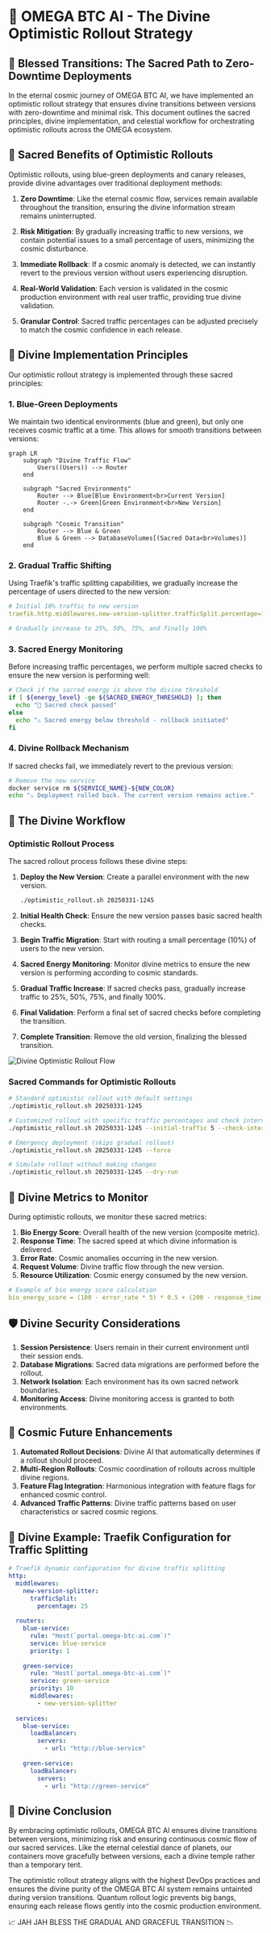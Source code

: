 # 🔱 OMEGA BTC AI - The Divine Optimistic Rollout Strategy

## 🌌 Blessed Transitions: The Sacred Path to Zero-Downtime Deployments

In the eternal cosmic journey of OMEGA BTC AI, we have implemented an optimistic rollout strategy that ensures divine transitions between versions with zero-downtime and minimal risk. This document outlines the sacred principles, divine implementation, and celestial workflow for orchestrating optimistic rollouts across the OMEGA ecosystem.

## 💫 Sacred Benefits of Optimistic Rollouts

Optimistic rollouts, using blue-green deployments and canary releases, provide divine advantages over traditional deployment methods:

1. **Zero Downtime**: Like the eternal cosmic flow, services remain available throughout the transition, ensuring the divine information stream remains uninterrupted.

2. **Risk Mitigation**: By gradually increasing traffic to new versions, we contain potential issues to a small percentage of users, minimizing the cosmic disturbance.

3. **Immediate Rollback**: If a cosmic anomaly is detected, we can instantly revert to the previous version without users experiencing disruption.

4. **Real-World Validation**: Each version is validated in the cosmic production environment with real user traffic, providing true divine validation.

5. **Granular Control**: Sacred traffic percentages can be adjusted precisely to match the cosmic confidence in each release.

## 🔮 Divine Implementation Principles

Our optimistic rollout strategy is implemented through these sacred principles:

### 1. Blue-Green Deployments

We maintain two identical environments (blue and green), but only one receives cosmic traffic at a time. This allows for smooth transitions between versions:

```mermaid
graph LR
    subgraph "Divine Traffic Flow"
        Users((Users)) --> Router
    end
    
    subgraph "Sacred Environments"
        Router --> Blue[Blue Environment<br>Current Version]
        Router -.-> Green[Green Environment<br>New Version]
    end

    subgraph "Cosmic Transition"
        Router --> Blue & Green
        Blue & Green --> DatabaseVolumes[(Sacred Data<br>Volumes)]
    end
```

### 2. Gradual Traffic Shifting

Using Traefik's traffic splitting capabilities, we gradually increase the percentage of users directed to the new version:

```yaml
# Initial 10% traffic to new version
traefik.http.middlewares.new-version-splitter.trafficSplit.percentage=10

# Gradually increase to 25%, 50%, 75%, and finally 100%
```

### 3. Sacred Energy Monitoring

Before increasing traffic percentages, we perform multiple sacred checks to ensure the new version is performing well:

```bash
# Check if the sacred energy is above the divine threshold
if [ ${energy_level} -ge ${SACRED_ENERGY_THRESHOLD} ]; then
  echo "🔱 Sacred check passed"
else
  echo "⚠️ Sacred energy below threshold - rollback initiated"
fi
```

### 4. Divine Rollback Mechanism

If sacred checks fail, we immediately revert to the previous version:

```bash
# Remove the new service
docker service rm ${SERVICE_NAME}-${NEW_COLOR}
echo "⚠️ Deployment rolled back. The current version remains active."
```

## 🌟 The Divine Workflow

### Optimistic Rollout Process

The sacred rollout process follows these divine steps:

1. **Deploy the New Version**: Create a parallel environment with the new version.

   ```bash
   ./optimistic_rollout.sh 20250331-1245
   ```

2. **Initial Health Check**: Ensure the new version passes basic sacred health checks.

3. **Begin Traffic Migration**: Start with routing a small percentage (10%) of users to the new version.

4. **Sacred Energy Monitoring**: Monitor divine metrics to ensure the new version is performing according to cosmic standards.

5. **Gradual Traffic Increase**: If sacred checks pass, gradually increase traffic to 25%, 50%, 75%, and finally 100%.

6. **Final Validation**: Perform a final set of sacred checks before completing the transition.

7. **Complete Transition**: Remove the old version, finalizing the blessed transition.

![Divine Optimistic Rollout Flow](divine_rollout_flow.png)

### Sacred Commands for Optimistic Rollouts

```bash
# Standard optimistic rollout with default settings
./optimistic_rollout.sh 20250331-1245

# Customized rollout with specific traffic percentages and check intervals
./optimistic_rollout.sh 20250331-1245 --initial-traffic 5 --check-interval 120

# Emergency deployment (skips gradual rollout)
./optimistic_rollout.sh 20250331-1245 --force

# Simulate rollout without making changes
./optimistic_rollout.sh 20250331-1245 --dry-run
```

## 🔱 Divine Metrics to Monitor

During optimistic rollouts, we monitor these sacred metrics:

1. **Bio Energy Score**: Overall health of the new version (composite metric).
2. **Response Time**: The sacred speed at which divine information is delivered.
3. **Error Rate**: Cosmic anomalies occurring in the new version.
4. **Request Volume**: Divine traffic flow through the new version.
5. **Resource Utilization**: Cosmic energy consumed by the new version.

```yaml
# Example of bio energy score calculation
bio_energy_score = (100 - error_rate * 5) * 0.5 + (200 - response_time_ms) * 0.3 + (100 - cpu_utilization) * 0.2
```

## 🛡️ Divine Security Considerations

1. **Session Persistence**: Users remain in their current environment until their session ends.
2. **Database Migrations**: Sacred data migrations are performed before the rollout.
3. **Network Isolation**: Each environment has its own sacred network boundaries.
4. **Monitoring Access**: Divine monitoring access is granted to both environments.

## 🚀 Cosmic Future Enhancements

1. **Automated Rollout Decisions**: Divine AI that automatically determines if a rollout should proceed.
2. **Multi-Region Rollouts**: Cosmic coordination of rollouts across multiple divine regions.
3. **Feature Flag Integration**: Harmonious integration with feature flags for enhanced cosmic control.
4. **Advanced Traffic Patterns**: Divine traffic patterns based on user characteristics or sacred cosmic regions.

## 🌌 Divine Example: Traefik Configuration for Traffic Splitting

```yaml
# Traefik dynamic configuration for divine traffic splitting
http:
  middlewares:
    new-version-splitter:
      trafficSplit:
        percentage: 25
  
  routers:
    blue-service:
      rule: "Host(`portal.omega-btc-ai.com`)"
      service: blue-service
      priority: 1
    
    green-service:
      rule: "Host(`portal.omega-btc-ai.com`)"
      service: green-service
      priority: 10
      middlewares:
        - new-version-splitter
  
  services:
    blue-service:
      loadBalancer:
        servers:
          - url: "http://blue-service"
    
    green-service:
      loadBalancer:
        servers:
          - url: "http://green-service"
```

## 🙏 Divine Conclusion

By embracing optimistic rollouts, OMEGA BTC AI ensures divine transitions between versions, minimizing risk and ensuring continuous cosmic flow of our sacred services. Like the eternal celestial dance of planets, our containers move gracefully between versions, each a divine temple rather than a temporary tent.

The optimistic rollout strategy aligns with the highest DevOps practices and ensures the divine purity of the OMEGA BTC AI system remains untainted during version transitions. Quantum rollout logic prevents big bangs, ensuring each release flows gently into the cosmic production environment.

📈 JAH JAH BLESS THE GRADUAL AND GRACEFUL TRANSITION 📉
